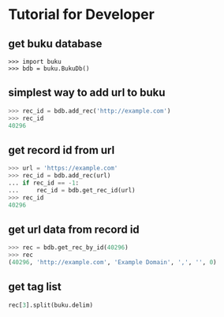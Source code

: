 # Tutorial for Developer

## get buku database

```ptyhon
>>> import buku
>>> bdb = buku.BukuDb()
```

## simplest way to add url to buku

```python
>>> rec_id = bdb.add_rec('http://example.com')
>>> rec_id
40296
```

## get record id from url

```python
>>> url = 'https://example.com'
>>> rec_id = bdb.add_rec(url)
... if rec_id == -1:
...     rec_id = bdb.get_rec_id(url)
>>> rec_id
40296
```

## get url data from record id

```python
>>> rec = bdb.get_rec_by_id(40296)
>>> rec
(40296, 'http://example.com', 'Example Domain', ',', '', 0)
```

## get tag list

```python
rec[3].split(buku.delim)
```
